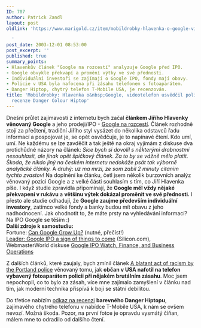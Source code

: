```yaml
---
ID: 707
author: Patrick Zandl
layout: post
oldlink: 'https://www.marigold.cz/item/mobildrobky-hlavenka-o-google-videotelefon-usvedcil-policii-z-rasismu-recenze-danger-colour-hiptop

  '
post_date: 2003-12-01 08:53:00
post_excerpt: ''
published: true
summary_points:
- Hlavenkův článek "Google na rozcestí" analyzuje Google před IPO.
- Google obvykle překvapí a promění výtky ve své přednosti.
- Individuální investoři se zajímají o Google IPO, fondy mají obavy.
- Policie v USA byla nafocena při zásahu telefonem s fotoaparátem.
- Danger Hiptop, chytrý telefon T-Mobile USA, je recenzován.
title: 'Mobildrobky: Hlavenka o&nbsp;Google, videotelefon usvědčil policii z&nbsp;rasismu,
  recenze Danger Colour Hiptop'
---
```


<p>
Dnešní průlet zajímavostí z internetu bych začal <STRONG>článkem Jiřího Hlavenky věnovaný Google</STRONG> a jeho prodeji/IPO - <A href="http://www.zive.cz/h/Byznys/Ar.asp?ARI=113791&amp;CAI=2034" target=_blank>Google na rozcestí</A>. Článek rozhodně stojí za přečtení, tradiční Jiřího styl vysázet do několika odstavců řadu informací a pospojovat je, se opět osvědčuje, je to napínavé čtení. Kdo umí, umí. Ne každému se lze zavděčit a tak ještě na okraj vyjímám z diskuse dva protichůdné názory na článek:<EM> Sice bych si dovolil s některými drobnostmi nesouhlasit, ale jinak opět špičkový článek. Za to by se vážně mělo platit. Škoda, že nikdo jiný na českém internetu nedokáže psát tak výborně analytické články.</EM> A druhý: <EM>uz ma mrzi, ze som zabil 2 minuty citanim tychto zvastov!</EM> Na doplnění ke článku, četl jsem několik burzovních analýz věnovaný pozici Google a z velké části souhlasím s tím, co Jiří Hlavenka píše. I když studie zpravidla připomínají, že <STRONG>Google měl vždy nějaké překvapení v rukávu</STRONG> a <STRONG>většinu výtek dokázal proměnit ve své přednosti.</STRONG> I přesto ale studie odhadují, že <STRONG>Google zaujme především individuální investory</STRONG>, zatímco velké fondy a banky budou mít obavu z jeho nadhodnocení. Jak ohodnotit to, že máte prsty na vyhledávání informací? Na IPO Google se těším :)<BR><STRONG>Další zdroje k samostudiu:</STRONG> <BR>Fortune: <A href="http://www.fortune.com/fortune/technology/articles/0,15114,548765-1,00.html" target=_blank>Can Google Grow Up?</A>&#160;(nutné, přečíst!)<BR><A href="http://www.silicon.com/comment/0,39024711,39116593,00.htm" target=_blank>Leader: Google IPO a sign of things to come</SPAN></A>&#160;(Silicon.com), <BR>WebmasterWorld diskuse <A href="http://www.webmasterworld.com/forum86/" target=_blank>Google IPO Watch, Finance, and Business Operations</A></p>

<p>
Z dalších článků, které zaujaly, bych zmínil článek <A href="http://www.textually.org/picturephoning/archives/002431.htm" target=_blank>A blatant act of racism by the Portland police</A> věnovaný tomu, jak <STRONG>občan v USA nafotil na telefon vybavený fotoaparátem policii při nějakém brutálním zásahu</STRONG>. Moc jsem nepochopil, co to bylo za zásah, více mne zajímalo zamyšlení v článku nad tím, jak moderní technika přispívá k boji se státní debilitou. </p>

<p>
Do třetice nabízím <A href="http://www.howardchui.com/modules.php?name=Sections&amp;sop=viewarticle&amp;artid=150" target=_blank>odkaz na recenzi</A> <STRONG>barevného Danger Hiptopu</STRONG>, zajímavého chytrého telefonu v nabídce T-Mobile USA, k nám se ovšem nevozí. Možná škoda. Pozor, na první fotce je opravdu vysmátý číňan, málem mne to odradilo od dalšího čtení.</p>